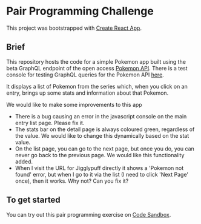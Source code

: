 # Pair Programming Challenge

This project was bootstrapped with [Create React App](https://github.com/facebook/create-react-app).

## Brief

This repository hosts the code for a simple Pokemon app built using the beta GraphQL endpoint of the open access [Pokemon API](https://pokeapi.co/). There is a test console for testing GraphQL queries for the Pokemon API [here](https://beta.pokeapi.co/graphql/console/).

It displays a list of Pokemon from the series which, when you click on an entry, brings up some stats and information about that Pokemon.

We would like to make some improvements to this app

- There is a bug causing an error in the javascript console on the main entry list page. Please fix it.
- The stats bar on the detail page is always coloured green, regardless of the value. We would like to change this dynamically based on the stat value.
- On the list page, you can go to the next page, but once you do, you can never go back to the previous page. We would like this functionality added.
- When I visit the URL for Jigglypuff directly it shows a 'Pokemon not found' error, but when I go to it via the list (I need to click 'Next Page' once), then it works. Why not? Can you fix it?

## To get started

You can try out this pair programming exercise on [Code Sandbox](https://codesandbox.io/s/pair-programming-test-ptiuv).
